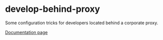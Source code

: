 # develop-behind-proxy
Some configuration tricks for developers located behind a corporate proxy. 

[Documentation page](https://smarie.github.io/develop-behind-proxy)
